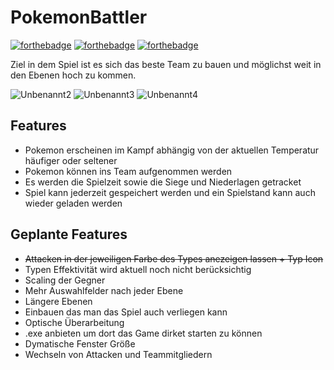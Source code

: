 # PokemonBattler
[![forthebadge](https://forthebadge.com/images/badges/made-with-java.svg)](http://forthebadge.com)
[![forthebadge](http://forthebadge.com/images/badges/built-with-love.svg)](http://forthebadge.com)
[![forthebadge](https://forthebadge.com/images/badges/works-on-my-machine.svg)](http://forthebadge.com)


Ziel in dem Spiel ist es sich das beste Team zu bauen und möglichst weit in den Ebenen hoch zu kommen.

![Unbenannt2](https://github.com/user-attachments/assets/cbcff00e-7dff-4c7e-a43f-80f94ffbf941)
![Unbenannt3](https://github.com/user-attachments/assets/701a8a3a-62b3-4e72-9a72-30dc63ee9b65)
![Unbenannt4](https://github.com/user-attachments/assets/f9c19e52-8c4b-43e9-884c-457e2bb8661a)

## Features
- Pokemon erscheinen im Kampf abhängig von der aktuellen Temperatur häufiger oder seltener
- Pokemon können ins Team aufgenommen werden
- Es werden die Spielzeit sowie die Siege und Niederlagen getracket
- Spiel kann jederzeit gespeichert werden und ein Spielstand kann auch wieder geladen werden

## Geplante Features
- ~~Attacken in der jeweiligen Farbe des Types anezeigen lassen + Typ Icon~~
- Typen Effektivität wird aktuell noch nicht berücksichtig
- Scaling der Gegner
- Mehr Auswahlfelder nach jeder Ebene
- Längere Ebenen
- Einbauen das man das Spiel auch verliegen kann
- Optische Überarbeitung
- .exe anbieten um dort das Game dirket starten zu können
- Dymatische Fenster Größe
- Wechseln von Attacken und Teammitgliedern